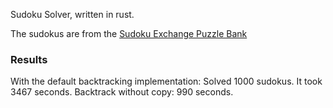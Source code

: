 Sudoku Solver, written in rust.

The sudokus are from the [Sudoku Exchange Puzzle Bank](https://github.com/grantm/sudoku-exchange-puzzle-bank)

### Results 
With the default backtracking implementation: Solved 1000 sudokus. It took 3467 seconds.
Backtrack without copy: 990 seconds.
